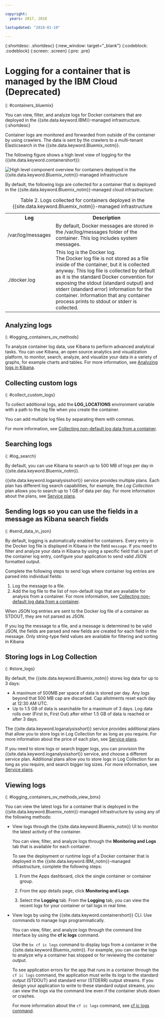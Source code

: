 ```yaml
---

copyright:
  years: 2017, 2018

lastupdated: "2018-01-10"

---
```


{:shortdesc: .shortdesc}
{:new_window: target="_blank"}
{:codeblock: .codeblock}
{:screen: .screen}
{:pre: .pre}


# Logging for a container that is managed by the IBM Cloud (Deprecated)
{: #containers_bluemix}

You can view, filter, and analyze logs for Docker containers that are deployed in the {{site.data.keyword.IBM}}-managed infrastructure.
{:shortdesc}

Container logs are monitored and forwarded from outside of the container by using crawlers. The data is sent by the crawlers to a multi-tenant Elasticsearch in the {{site.data.keyword.Bluemix_notm}}.

The following figure shows a high level view of logging for the {{site.data.keyword.containershort}}:

![High level component overview for containers deployed in the {{site.data.keyword.Bluemix_notm}}-managed infrastructure](images/container_bmx.gif "High level component overview for containers deployed in the {{site.data.keyword.Bluemix_notm}}-managed infrastructure")

By default, the following logs are collected for a container that is deployed in the {{site.data.keyword.Bluemix_notm}}-managed cloud infrastructure:

<table>
  <caption>Table 2. Logs collected for containers deployed in the {{site.data.keyword.Bluemix_notm}}-managed infrastructure</caption>
  <tbody>
    <tr>
      <th align="center">Log</th>
      <th align="center">Description</th>
    </tr>
    <tr>
      <td align="left" width="30%">/var/log/messages</td>
      <td align="left" width="70%"> By default, Docker messages are stored in the /var/log/messages folder of the container. This log includes system messages.
      </td>
    </tr>
    <tr>
      <td align="left">./docker.log</td>
      <td align="left">This log is the Docker log. <br> The Docker log file is not stored as a file inside of the container, but it is collected anyway. This log file is collected by default as it is the standard Docker convention for exposing the stdout (standard output) and stderr (standard error) information for the container. Information that any container process prints to stdout or stderr is collected. 
      </td>
     </tr>
  </tbody>
</table>




## Analyzing logs
{: #logging_containers_ov_methods}

To analyze container log data, use Kibana to perform advanced analytical tasks. You can use Kibana, an open source analytics and visualization platform, to monitor, search, analyze, and visualize your data in a variety of graphs, for example charts and tables. For more information, see [Analyzing logs in Kibana](/docs/services/CloudLogAnalysis/kibana/analyzing_logs_Kibana.html#analyzing_logs_Kibana).


## Collecting custom logs
{: #collect_custom_logs}

To collect additional logs, add the **LOG_LOCATIONS** environment variable with a path to the log file when you create the container. 

You can add multiple log files by separating them with commas. 

For more information, see [Collecting non-default log data from a container](logging_containers_other_logs.html#logging_containers_collect_data).


## Searching logs
{: #log_search}

By default, you can use Kibana to search up to 500 MB of logs per day in {{site.data.keyword.Bluemix_notm}}. 

{{site.data.keyword.loganalysisshort}} service provides multiple plans. Each plan has different log search capabilities, for example, the *Log Collection* plan allows you to search up to 1 GB of data per day. For more information about the plans, see [Service plans](/docs/services/CloudLogAnalysis/log_analysis_ov.html#plans).


## Sending logs so you can use the fields in a message as Kibana search fields
{: #send_data_in_json}

By default, logging is automatically enabled for containers. Every entry in the Docker log file is displayed in Kibana in the field `message`. If you need to filter and analyze your data in Kibana by using a specific field that is part of the container log entry, configure your application to send valid JSON formatted output.

Complete the following steps to send logs where container log entries are parsed into individual fields:

1. Log the message to a file. 
2. Add the log file to the list of non-default logs that are available for analysis from a container. For more information, see [Collecting non-default log data from a container](logging_containers_other_logs.html#logging_containers_collect_data). 
    
When JSON log entries are sent to the Docker log file of a container as STDOUT, they are not parsed as JSON. 
    
If you log the message to a file, and a message is determined to be valid JSON, the fields are parsed and new fields are created for each field in the message. Only string-type field values are available for filtering and sorting in Kibana

## Storing logs in Log Collection
{: #store_logs}

By default, the {{site.data.keyword.Bluemix_notm}} stores log data for up to 3 days:   

* A maximum of 500MB per space of data is stored per day. Any logs beyond that 500 MB cap are discarded. Cap allotments reset each 
day at 12:30 AM UTC.
* Up to 1.5 GB of data is searchable for a maximum of 3 days. Log data rolls over (First In, First Out) after either 1.5 GB of data is reached or after 3 days.

The {{site.data.keyword.loganalysisshort}} service provides additional plans that allow you to store logs in Log Collection for as long as you require. For more information about the price of each plan, see [Service plans](/docs/services/CloudLogAnalysis/log_analysis_ov.html#plans).

If you need to store logs or search bigger logs, you can provision the {{site.data.keyword.loganalysisshort}} service, and choose a different service plan. Additional plans allow you to store logs in Log Collection for as long as you require, and search bigger log sizes. For more information, see [Service plans](/docs/services/CloudLogAnalysis/log_analysis_ov.html#plans).


## Viewing logs
{: #logging_containers_ov_methods_view_bmx}

You can view the latest logs for a container that is deployed in the {{site.data.keyword.Bluemix_notm}}-managed infrastructure by using any of the following methods:

* View logs through the {{site.data.keyword.Bluemix_notm}} UI to monitor the latest activity of the container.
    
    You can view, filter, and analyze logs through the **Monitoring and Logs** tab that is available for each container. 
	
	To see the deployment or runtime logs of a Docker container that is deployed in the {{site.data.keyword.IBM_notm}}-managed infrastructure, complete the following steps:

    1. From the Apps dashboard, click the single container or container group. 
    
    2. From the app details page, click **Monitoring and Logs**.

    3. Select the **Logging** tab. From the **Logging** tab, you can view the recent logs for your container or tail logs in real time. 
	
* View logs by using the {{site.data.keyword.containershort}} CLI. Use commands to manage logs programmatically.
    
    You can view, filter, and analyze logs through the command line interface by using the **cf ic logs** command. 
	
	Use the `bx cf ic logs` command to display logs from a container in the {{site.data.keyword.Bluemix_notm}}. For example, you can use the logs to analyze why a container has stopped or for reviewing the container output. 
	
	To see application errors for the app that runs in a container through the `cf ic logs` command, the application must write its logs to the standard output (STDOUT) and standard error (STDERR) output streams. If you design your application to write to these standard output streams, you can view the logs via the command line even if the container shuts down or crashes.

    For more information about the `cf ic logs` command, see [cf ic logs command](/docs/containers/container_cli_reference_cfic.html#container_cli_reference_cfic__logs).




